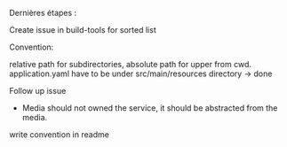 Dernières étapes :

Create issue in build-tools for sorted list

Convention:

relative path for subdirectories, absolute path for upper from cwd.
application.yaml have to be under src/main/resources directory -> done

Follow up issue

- Media should not owned the service, it should be abstracted from the media.


write convention in readme
